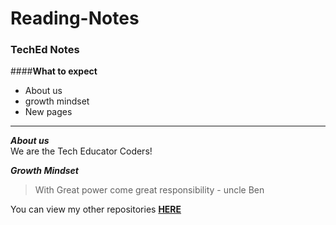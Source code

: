 # Reading-Notes
### TechEd Notes

####**What to expect**
- About us
 - growth mindset
  - New pages

***

***About us***  
We are the Tech Educator Coders!

***Growth Mindset***
> With Great power come great responsibility - uncle Ben


You can view my other repositories **[HERE](https://github.com/Qasimawan99?tab=repositories)**

